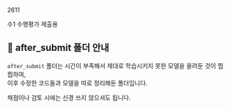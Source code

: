 2611

수1 수행평가 제출용

## 📁 after_submit 폴더 안내

`after_submit` 폴더는 시간이 부족해서 제대로 학습시키지 못한 모델을 올려둔 것이 찝찝하여,  
이후 수정한 코드들과 모델을 따로 정리해둔 폴더입니다.  

채점이나 검토 시에는 신경 쓰지 않으셔도 됩니다.
